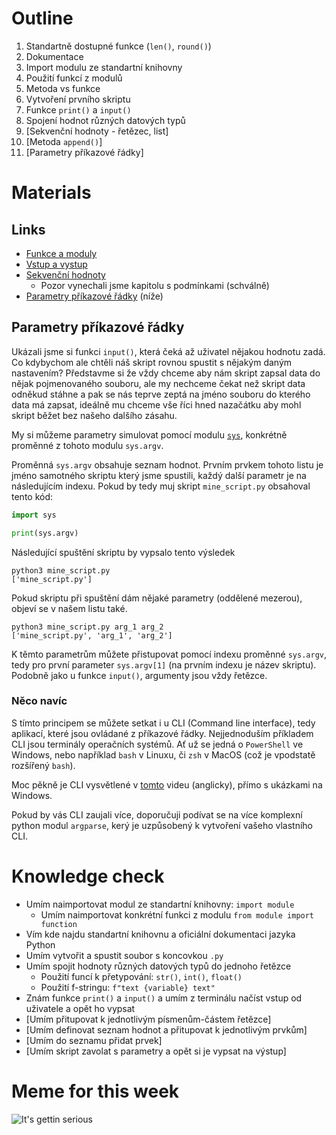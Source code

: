 # Outline

1. Standartně dostupné funkce (`len()`, `round()`)
2. Dokumentace
3. Import modulu ze standartní knihovny
4. Použití funkcí z modulů
5. Metoda vs funkce
6. Vytvoření prvního skriptu
7. Funkce `print()` a `input()`
8. Spojení hodnot různých datových typů
9. [Sekvenční hodnoty - řetězec, list]
10. [Metoda `append()`]
11. [Parametry příkazové řádky]

# Materials

## Links

- [Funkce a moduly](https://kodim.cz/czechitas/uvod-do-progr/prvni-krucky/funkce-moduly)
- [Vstup a vystup](https://kodim.cz/czechitas/uvod-do-progr/prvni-krucky/vstup-vystup)
- [Sekvenční hodnoty](https://kodim.cz/czechitas/uvod-do-progr/prvni-krucky/sekvence)
  - Pozor vynechali jsme kapitolu s podmínkami (schválně)
- [Parametry příkazové řádky](#parametry-příkazové-řádky) (níže)

## Parametry příkazové řádky

Ukázali jsme si funkci `input()`, která čeká až uživatel nějakou hodnotu zadá. Co kdybychom ale chtěli náš skript rovnou spustit s nějakým daným nastavením? Představme si že vždy chceme aby nám skript zapsal data do nějak pojmenovaného souboru, ale my nechceme čekat než skript data odněkud stáhne a pak se nás teprve zeptá na jméno souboru do kterého data má zapsat, ideálně mu chceme vše říci hned nazačátku aby mohl skript běžet bez našeho dalšího zásahu.

My si můžeme parametry simulovat pomocí modulu [`sys`](https://docs.python.org/3/library/sys.html#sys.argv), konkrétně proměnné z tohoto modulu `sys.argv`.

Proměnná `sys.argv` obsahuje seznam hodnot. Prvním prvkem tohoto listu je jméno samotného skriptu který jsme spustili, každý další parametr je na následujícím indexu. Pokud by tedy muj skript `mine_script.py` obsahoval tento kód:

```py
import sys

print(sys.argv)
```
Následující spuštění skriptu by vypsalo tento výsledek

```
python3 mine_script.py
['mine_script.py']
```
Pokud skriptu při spuštění dám nějaké parametry (oddělené mezerou), objeví se v našem listu také.
```
python3 mine_script.py arg_1 arg_2
['mine_script.py', 'arg_1', 'arg_2']
```
K těmto parametrům můžete přistupovat pomocí indexu proměnné `sys.argv`, tedy pro první parameter `sys.argv[1]` (na prvním indexu je název skriptu). Podobně jako u funkce `input()`, argumenty jsou vždy řetězce.

### Něco navíc

S tímto principem se můžete setkat i u CLI (Command line interface), tedy aplikací, které jsou ovládané z příkazové řádky. Nejjednoduším příkladem CLI jsou terminály operačních systémů. Ať už se jedná o `PowerShell` ve Windows, nebo například `bash` v Linuxu, či `zsh` v MacOS (což je vpodstatě rozšířený `bash`).

Moc pěkně je CLI vysvětlené v [tomto](https://youtu.be/mUXVBMhr7Xg) videu (anglicky), přímo s ukázkami na Windows.

Pokud by vás CLI zaujali více, doporučuji podívat se na více komplexní python modul `argparse`, kerý je uzpůsobený k vytvoření vašeho vlastního CLI.

# Knowledge check

- Umím naimportovat modul ze standartní knihovny: `import module`
  - Umím naimportovat konkrétní funkci z modulu `from module import function`
- Vím kde najdu standartní knihovnu a oficiální dokumentaci jazyka Python
- Umím vytvořit a spustit soubor s koncovkou `.py`
- Umím spojit hodnoty různých datových typů do jednoho řetězce
  - Použití funcí k přetypování: `str()`, `int()`, `float()`
  - Použití f-stringu: `f"text {variable} text"`
- Znám funkce `print()` a `input()` a umím z terminálu načíst vstup od uživatele a opět ho vypsat
- [Umím přitupovat k jednotlivým písmenům-částem řetězce]
- [Umím definovat seznam hodnot a přitupovat k jednotlivým prvkům]
- [Umím do seznamu přidat prvek]
- [Umím skript zavolat s parametry a opět si je vypsat na výstup]


# Meme for this week

![It's gettin serious](https://memegenerator.net/img/instances/71420730.jpg)
